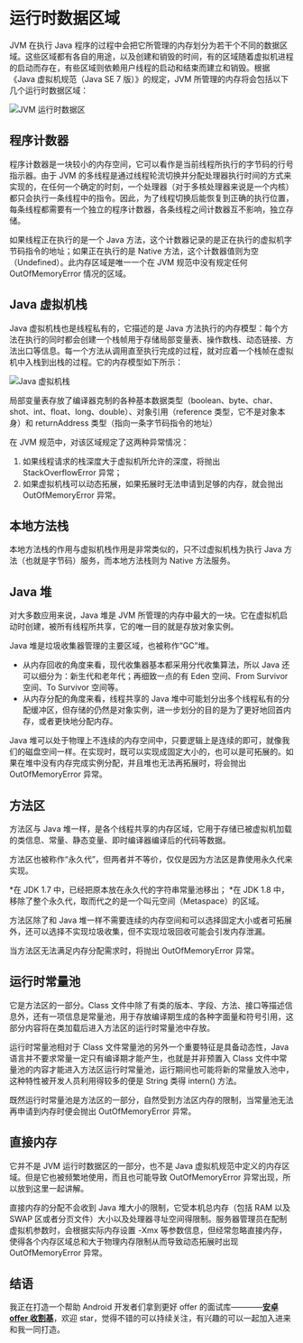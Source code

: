 # 运行时数据区域

JVM 在执行 Java 程序的过程中会把它所管理的内存划分为若干个不同的数据区域。这些区域都有各自的用途，以及创建和销毁的时间，有的区域随着虚拟机进程的启动而存在，有些区域则依赖用户线程的启动和结束而建立和销毁。根据《Java 虚拟机规范（Java SE 7 版）》的规定，JVM 所管理的内存将会包括以下几个运行时数据区域：

![JVM 运行时数据区](http://ww1.sinaimg.cn/large/b75b8776gy1fu5kmimj6gj20dy0af3z6.jpg)


## 程序计数器

程序计数器是一块较小的内存空间，它可以看作是当前线程所执行的字节码的行号指示器。由于 JVM 的多线程是通过线程轮流切换并分配处理器执行时间的方式来实现的，在任何一个确定的时刻，一个处理器（对于多核处理器来说是一个内核）都只会执行一条线程中的指令。因此，为了线程切换后能恢复到正确的执行位置，每条线程都需要有一个独立的程序计数器，各条线程之间计数器互不影响，独立存储。

如果线程正在执行的是一个 Java 方法，这个计数器记录的是正在执行的虚拟机字节码指令的地址；如果正在执行的是 Native 方法，这个计数器值则为空（Undefined）。此内存区域是唯一一个在 JVM 规范中没有规定任何 OutOfMemoryError 情况的区域。


## Java 虚拟机栈

Java 虚拟机栈也是线程私有的，它描述的是 Java 方法执行的内存模型：每个方法在执行的同时都会创建一个栈帧用于存储局部变量表、操作数栈、动态链接、方法出口等信息。每一个方法从调用直至执行完成的过程，就对应着一个栈帧在虚拟机中入栈到出栈的过程。它的内存模型如下所示：

![Java 虚拟机栈](http://ww1.sinaimg.cn/large/b75b8776gy1fu5li7jy21j208r073q37.jpg)

局部变量表存放了编译器克制的各种基本数据类型（boolean、byte、char、shot、int、float、long、double）、对象引用（reference 类型，它不是对象本身）和 returnAddress 类型（指向一条字节码指令的地址）

在 JVM 规范中，对该区域规定了这两种异常情况：

1. 如果线程请求的栈深度大于虚拟机所允许的深度，将抛出 StackOverflowError 异常；
2. 如果虚拟机栈可以动态拓展，如果拓展时无法申请到足够的内存，就会抛出 OutOfMemoryError 异常。


## 本地方法栈

本地方法栈的作用与虚拟机栈作用是非常类似的，只不过虚拟机栈为执行 Java 方法（也就是字节码）服务，而本地方法栈则为 Native 方法服务。


## Java 堆

对大多数应用来说，Java 堆是 JVM 所管理的内存中最大的一块。它在虚拟机启动时创建，被所有线程所共享，它的唯一目的就是存放对象实例。

Java 堆是垃圾收集器管理的主要区域，也被称作“GC”堆。

* 从内存回收的角度来看，现代收集器基本都采用分代收集算法，所以 Java 还可以细分为：新生代和老年代；再细致一点的有 Eden 空间、From Survivor 空间、To Survivor 空间等。
* 从内存分配的角度来看，线程共享的 Java 堆中可能划分出多个线程私有的分配缓冲区，但存储的仍然是对象实例，进一步划分的目的是为了更好地回首内存，或者更快地分配内存。

Java 堆可以处于物理上不连续的内存空间中，只要逻辑上是连续的即可，就像我们的磁盘空间一样。在实现时，既可以实现成固定大小的，也可以是可拓展的。如果在堆中没有内存完成实例分配，并且堆也无法再拓展时，将会抛出 OutOfMemoryError 异常。


## 方法区

方法区与 Java 堆一样，是各个线程共享的内存区域，它用于存储已被虚拟机加载的类信息、常量、静态变量、即时编译器编译后的代码等数据。

方法区也被称作“永久代”，但两者并不等价，仅仅是因为方法区是靠使用永久代来实现。

*在 JDK 1.7 中，已经把原本放在永久代的字符串常量池移出；
*在 JDK 1.8 中，移除了整个永久代，取而代之的是一个叫元空间（Metaspace）的区域。

方法区除了和 Java 堆一样不需要连续的内存空间和可以选择固定大小或者可拓展外，还可以选择不实现垃圾收集，但不实现垃圾回收可能会引发内存泄漏。

当方法区无法满足内存分配需求时，将抛出 OutOfMemoryError 异常。


## 运行时常量池

它是方法区的一部分。Class 文件中除了有类的版本、字段、方法、接口等描述信息外，还有一项信息是常量池，用于存放编译期生成的各种字面量和符号引用，这部分内容将在类加载后进入方法区的运行时常量池中存放。

运行时常量池相对于 Class 文件常量池的另外一个重要特征是具备动态性，Java 语言并不要求常量一定只有编译期才能产生，也就是并非预置入 Class 文件中常量池的内容才能进入方法区运行时常量池，运行期间也可能将新的常量放入池中，这种特性被开发人员利用得较多的便是 String 类得 intern() 方法。

既然运行时常量池是方法区的一部分，自然受到方法区内存的限制，当常量池无法再申请到内存时便会抛出 OutOfMemoryError 异常。


## 直接内存

它并不是 JVM 运行时数据区的一部分，也不是 Java 虚拟机规范中定义的内存区域。但是它也被频繁地使用，而且也可能导致 OutOfMemoryError 异常出现，所以放到这里一起讲解。

直接内存的分配不会收到 Java 堆大小的限制，它受本机总内存（包括 RAM 以及 SWAP 区或者分页文件）大小以及处理器寻址空间得限制。服务器管理员在配制虚拟机参数时，会根据实际内存设置 -Xmx 等参数信息，但经常忽略直接内存，使得各个内存区域总和大于物理内存限制从而导致动态拓展时出现 OutOfMemoryError 异常。


## 结语

我正在打造一个帮助 Android 开发者们拿到更好 offer 的面试库————**[安卓 offer 收割基](https://github.com/Blankj/AndroidOfferKiller)**，欢迎 star，觉得不错的可以持续关注，有兴趣的可以一起加入进来和我一同打造。